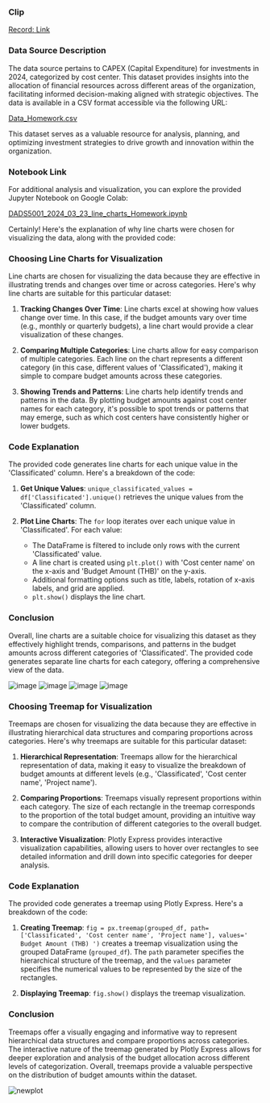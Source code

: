 ### Clip
[Record: Link](https://kmitlthailand-my.sharepoint.com/:f:/g/personal/66420081_kmitl_ac_th/Eossk1MAHkhCmmuHbrZPFvABc6tjYPQK4gx6hDfypwocTg?e=5%3aOoqMib&at=9)

### Data Source Description

The data source pertains to CAPEX (Capital Expenditure) for investments in 2024, categorized by cost center. This dataset provides insights into the allocation of financial resources across different areas of the organization, facilitating informed decision-making aligned with strategic objectives. The data is available in a CSV format accessible via the following URL:

[Data_Homework.csv](https://raw.githubusercontent.com/NattachaiJairak/DADS5001_AFTER_MIDTERM/main/DADS5001_2024-03-23/Data_Homework.csv)

This dataset serves as a valuable resource for analysis, planning, and optimizing investment strategies to drive growth and innovation within the organization.

### Notebook Link

For additional analysis and visualization, you can explore the provided Jupyter Notebook on Google Colab:

[DADS5001_2024_03_23_line_charts_Homework.ipynb](https://colab.research.google.com/github/NattachaiJairak/DADS5001_AFTER_MIDTERM/blob/main/DADS5001_2024-03-23/DADS5001_2024_03_23_line_charts_Homework.ipynb#scrollTo=AREw0UVjIFR8)

Certainly! Here's the explanation of why line charts were chosen for visualizing the data, along with the provided code:

### Choosing Line Charts for Visualization

Line charts are chosen for visualizing the data because they are effective in illustrating trends and changes over time or across categories. Here's why line charts are suitable for this particular dataset:

1. **Tracking Changes Over Time**: Line charts excel at showing how values change over time. In this case, if the budget amounts vary over time (e.g., monthly or quarterly budgets), a line chart would provide a clear visualization of these changes.

2. **Comparing Multiple Categories**: Line charts allow for easy comparison of multiple categories. Each line on the chart represents a different category (in this case, different values of 'Classificated'), making it simple to compare budget amounts across these categories.

3. **Showing Trends and Patterns**: Line charts help identify trends and patterns in the data. By plotting budget amounts against cost center names for each category, it's possible to spot trends or patterns that may emerge, such as which cost centers have consistently higher or lower budgets.

### Code Explanation

The provided code generates line charts for each unique value in the 'Classificated' column. Here's a breakdown of the code:

1. **Get Unique Values**: `unique_classificated_values = df['Classificated'].unique()` retrieves the unique values from the 'Classificated' column.

2. **Plot Line Charts**: The `for` loop iterates over each unique value in 'Classificated'. For each value:
   - The DataFrame is filtered to include only rows with the current 'Classificated' value.
   - A line chart is created using `plt.plot()` with 'Cost center name' on the x-axis and 'Budget Amount (THB)' on the y-axis.
   - Additional formatting options such as title, labels, rotation of x-axis labels, and grid are applied.
   - `plt.show()` displays the line chart.

### Conclusion

Overall, line charts are a suitable choice for visualizing this dataset as they effectively highlight trends, comparisons, and patterns in the budget amounts across different categories of 'Classificated'. The provided code generates separate line charts for each category, offering a comprehensive view of the data.

![image](https://github.com/NattachaiJairak/DADS5001_AFTER_MIDTERM/assets/156494047/a7c31fe7-8af1-4620-9d95-0a3a938db9f7)
![image](https://github.com/NattachaiJairak/DADS5001_AFTER_MIDTERM/assets/156494047/8fd65b1f-6204-4909-9231-c612d670771a)
![image](https://github.com/NattachaiJairak/DADS5001_AFTER_MIDTERM/assets/156494047/54acf025-e062-479d-8bbb-6c0abcc51581)
![image](https://github.com/NattachaiJairak/DADS5001_AFTER_MIDTERM/assets/156494047/6133f11c-bcad-4d29-b230-f83ea8fa9c56)

### Choosing Treemap for Visualization

Treemaps are chosen for visualizing the data because they are effective in illustrating hierarchical data structures and comparing proportions across categories. Here's why treemaps are suitable for this particular dataset:

1. **Hierarchical Representation**: Treemaps allow for the hierarchical representation of data, making it easy to visualize the breakdown of budget amounts at different levels (e.g., 'Classificated', 'Cost center name', 'Project name').

2. **Comparing Proportions**: Treemaps visually represent proportions within each category. The size of each rectangle in the treemap corresponds to the proportion of the total budget amount, providing an intuitive way to compare the contribution of different categories to the overall budget.

3. **Interactive Visualization**: Plotly Express provides interactive visualization capabilities, allowing users to hover over rectangles to see detailed information and drill down into specific categories for deeper analysis.

### Code Explanation

The provided code generates a treemap using Plotly Express. Here's a breakdown of the code:

1. **Creating Treemap**: `fig = px.treemap(grouped_df, path=['Classificated', 'Cost center name', 'Project name'], values=' Budget Amount (THB) ')` creates a treemap visualization using the grouped DataFrame (`grouped_df`). The `path` parameter specifies the hierarchical structure of the treemap, and the `values` parameter specifies the numerical values to be represented by the size of the rectangles.

2. **Displaying Treemap**: `fig.show()` displays the treemap visualization.

### Conclusion

Treemaps offer a visually engaging and informative way to represent hierarchical data structures and compare proportions across categories. The interactive nature of the treemap generated by Plotly Express allows for deeper exploration and analysis of the budget allocation across different levels of categorization. Overall, treemaps provide a valuable perspective on the distribution of budget amounts within the dataset.

![newplot](https://github.com/NattachaiJairak/DADS5001_AFTER_MIDTERM/assets/156494047/9180f672-2503-4aa9-8df8-364524fd7a2d)
